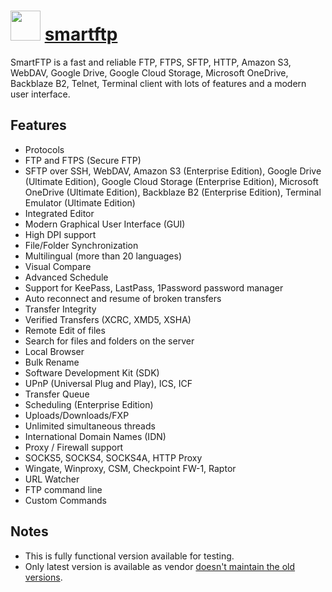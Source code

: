 # <img src="https://cdn.jsdelivr.net/gh/chocolatey-community/chocolatey-coreteampackages@128baf7c0c572f390b16f649bae4c4b2fbeac28f/icons/smartftp.svg" width="48" height="48"/> [smartftp](https://chocolatey.org/packages/smartftp)

SmartFTP is a fast and reliable FTP, FTPS, SFTP, HTTP, Amazon S3, WebDAV, Google Drive, Google Cloud Storage, Microsoft OneDrive, Backblaze B2, Telnet, Terminal client with lots of features and a modern user interface.

## Features

- Protocols
- FTP and FTPS (Secure FTP)
- SFTP over SSH, WebDAV, Amazon S3 (Enterprise Edition), Google Drive (Ultimate Edition), Google Cloud Storage (Enterprise Edition), Microsoft OneDrive (Ultimate Edition), Backblaze B2 (Enterprise Edition), Terminal Emulator (Ultimate Edition)
- Integrated Editor
- Modern Graphical User Interface (GUI)
- High DPI support
- File/Folder Synchronization
- Multilingual (more than 20 languages)
- Visual Compare
- Advanced Schedule
- Support for KeePass, LastPass, 1Password password manager
- Auto reconnect and resume of broken transfers
- Transfer Integrity
- Verified Transfers (XCRC, XMD5, XSHA)
- Remote Edit of files
- Search for files and folders on the server
- Local Browser
- Bulk Rename
- Software Development Kit (SDK)
- UPnP (Universal Plug and Play), ICS, ICF
- Transfer Queue
- Scheduling (Enterprise Edition)
- Uploads/Downloads/FXP
- Unlimited simultaneous threads
- International Domain Names (IDN)
- Proxy / Firewall support
- SOCKS5, SOCKS4, SOCKS4A, HTTP Proxy
- Wingate, Winproxy, CSM, Checkpoint FW-1, Raptor
- URL Watcher
- FTP command line
- Custom Commands

## Notes

- This is fully functional version available for testing.
- Only latest version is available as vendor [doesn't maintain the old versions](https://www.smartftp.com/support/kb/where-can-i-find-an-older-build-of-smartftp-f175.html).
